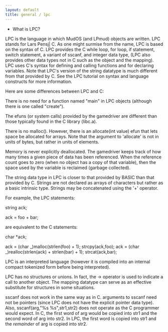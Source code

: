```yaml
---
layout: default
title: general / lpc
---
```


- What is LPC?

LPC is the language in which MudOS (and LPmud) objects are written.
LPC stands for Lars Pensj| C. As one might surmise from the name,
LPC is based on the syntax of C. LPC provides the C while loop, for loop,
if statement, switch statement, a variant of sscanf, and integer data type,
(LPC also provides other data types not in C such as the object and the
mapping). LPC uses C's syntax for defining and calling functions and for
declaring variables. Note that LPC's version of the string datatype is
much different from that provided by C. See the LPC tutorial on syntax
and language constructs for more information.

Here are some differences between LPC and C:

There is no need for a function named "main" in LPC objects (although there
is one called "create").

The efuns (or system calls) provided by the gamedriver are different than
those typically found in the C library (libc.a).

There is no malloc(). However, there is an allocate(int value) efun that
lets space be allocated for arrays. Note that the argument to 'allocate'
is not in units of bytes, but rather in units of elements.

Memory is never explicitly deallocated. The gamedriver keeps track of
how many times a given piece of data has been referenced. When the
reference count goes to zero (when no object has a copy of that variable),
then the space used by the variable is reclaimed (garbage collected).

The string data type in LPC is closer to that provided by BASIC than that
provided by C. Strings are not declared as arrays of characters but rather
as a basic intrinsic type. Strings may be concatenated using the '+' operator.

For example, the LPC statements:

string ack;

ack = foo + bar;

are equivalent to the C statements:

char \*ack;

ack = (char _)malloc(strlen(foo) + 1);
strcpy(ack,foo);
ack = (char _)realloc(strlen(ack) + strlen(bar) + 1);
strcat(ack,bar);

LPC is an interpreted language (however it is compiled into an internal
compact tokenized form before being interpreted).

LPC has no structures or unions. In fact, the -> operator is used to
indicate a call to another object. The mapping datatype can serve
as an effective substitute for structures in some situations.

sscanf does not work in the same way as in C. arguments to sscanf need not
be pointers (since LPC does not have the explicit pointer data type). Also,
sscanf(arg,"%s %s",str1,str2) does not operate as the C programmer would
expect. In C, the first word of arg would be copied into str1 and the
second word of arg into str2. In LPC, the first word is copied into str1
and the _remainder_ of arg is copied into str2.
